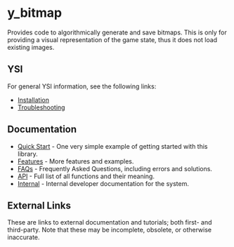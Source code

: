 # y_bitmap

Provides code to algorithmically generate and save bitmaps.  This is only for providing a visual representation of the game state, thus it does not load existing images.

## YSI

For general YSI information, see the following links:

* [Installation](../installation.md)
* [Troubleshooting](../troubleshooting.md)

## Documentation

* [Quick Start](y_bitmap/quick-start.md) - One very simple example of getting started with this library.
* [Features](y_bitmap/features.md) - More features and examples.
* [FAQs](y_bitmap/faqs.md) - Frequently Asked Questions, including errors and solutions.
* [API](y_bitmap/api.md) - Full list of all functions and their meaning.
* [Internal](y_bitmap/internal.md) - Internal developer documentation for the system.

## External Links

These are links to external documentation and tutorials; both first- and third-party.  Note that these may be incomplete, obsolete, or otherwise inaccurate.

